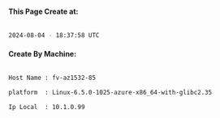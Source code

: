 
   
#### This Page Create at:

```bash

2024-08-04 - 18:37:58 UTC

```

#### Create By Machine:

```bash

Host Name : fv-az1532-85

platform  : Linux-6.5.0-1025-azure-x86_64-with-glibc2.35

Ip Local  : 10.1.0.99

```

